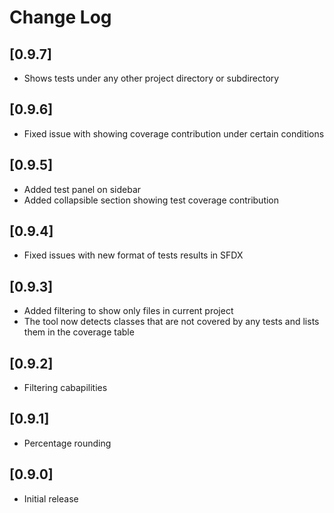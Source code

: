 # Change Log

## [0.9.7]

- Shows tests under any other project directory or subdirectory

## [0.9.6]

- Fixed issue with showing coverage contribution under certain conditions

## [0.9.5]

- Added test panel on sidebar
- Added collapsible section showing test coverage contribution

## [0.9.4]

- Fixed issues with new format of tests results in SFDX

## [0.9.3]

- Added filtering to show only files in current project
- The tool now detects classes that are not covered by any tests and lists them in the coverage table

## [0.9.2]

- Filtering cabapilities

## [0.9.1]

- Percentage rounding

## [0.9.0]

- Initial release
